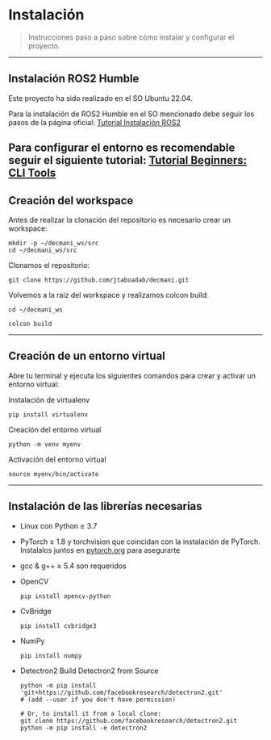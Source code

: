 # Instalación

> Instrucciones paso a paso sobre cómo instalar y configurar el proyecto.
---
## Instalación ROS2 Humble

Este proyecto ha sido realizado en el SO Ubuntu 22.04.

Para la instalación de ROS2 Humble en el SO mencionado debe seguir los pasos de la página oficial: [Tutorial Instalación ROS2](https://docs.ros.org/en/humble/Installation/Ubuntu-Install-Debians.html)

Para configurar el entorno es recomendable seguir el siguiente tutorial: [Tutorial Beginners: CLI Tools](https://docs.ros.org/en/humble/Tutorials/Beginner-CLI-Tools.html)
---
## Creación del workspace

Antes de realizar la clonación del repositorio es necesario crear un workspace:
```
mkdir -p ~/decmani_ws/src
cd ~/decmani_ws/src
```
Clonamos el repositorio:
```
git clone https://github.com/jtaboadab/decmani.git
```

Volvemos a la raiz del workspace y realizamos colcon build:
```
cd ~/decmani_ws
```
```
colcon build
```
---
## Creación de un entorno virtual

Abre tu terminal y ejecuta los siguientes comandos para crear y activar un entorno virtual:

Instalación de virtualenv
```
pip install virtualenv
```
Creación del entorno virtual
```
python -m venv myenv
```
Activación del entorno virtual
```
source myenv/bin/activate
```
---
## Instalación de las librerías necesarias

- Linux con Python ≥ 3.7
  
- PyTorch ≥ 1.8 y torchvision que coincidan con la instalación de PyTorch. Instalalos juntos en  [pytorch.org](https://pytorch.org/) para asegurarte
  
- gcc & g++ ≥ 5.4 son requeridos
  
- OpenCV
  ```
  pip install opencv-python
  ```
  
- CvBridge
  ```
  pip install cvbridge3
  ```
  
- NumPy
  ```
  pip install numpy
  ```
- Detectron2
  Build Detectron2 from Source
  ```
  python -m pip install 'git+https://github.com/facebookresearch/detectron2.git'
  # (add --user if you don't have permission)

  # Or, to install it from a local clone:
  git clone https://github.com/facebookresearch/detectron2.git
  python -m pip install -e detectron2
  ```
